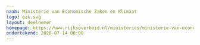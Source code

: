 ```yaml
---
naam: Ministerie van Economische Zaken en Klimaat
logo: ezk.svg
layout: deelnemer
homepage: https://www.rijksoverheid.nl/ministeries/ministerie-van-economische-zaken-en-klimaat
ondertekend: 2020-07-14 00:00
---
```


